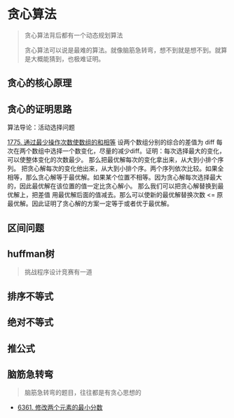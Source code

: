 # 贪心算法
> 贪心算法背后都有一个动态规划算法
> 
> 贪心算法可以说是最难的算法。就像脑筋急转弯，想不到就是想不到。就算是大概能猜到，也极难证明。

## 贪心的核心原理


## 贪心的证明思路

算法导论：活动选择问题

[1775. 通过最少操作次数使数组的和相等](https://leetcode.cn/problems/equal-sum-arrays-with-minimum-number-of-operations/)
设两个数组分别的综合的差值为 diff
每次在两个数组中选择一个数变化，尽量的减少diff。证明：每次选择最大的变化，可以使整体变化的次数最少。
那么把最优解每次的变化拿出来，从大到小排个序列。
把贪心解每次的变化他出来，从大到小排个序。两个序列依次比较。如果全相等，那么贪心解等于最优解。如果某个位置不相等。因为贪心解每次选择最大的，因此最优解在该位置的值一定比贪心解小。
那么我们可以把贪心解替换到最优解上，把差值 用最优解后面的值减去。那么可以使新的最优解替换次数 <= 原最优解。因此证明了贪心解的方案一定等于或者优于最优解。


## 区间问题

## huffman树
> 挑战程序设计竞赛有一道

## 排序不等式

## 绝对不等式

## 推公式

## 脑筋急转弯
> 脑筋急转弯的题目，往往都是有贪心思想的
* [6361. 修改两个元素的最小分数](https://leetcode.cn/problems/minimum-score-by-changing-two-elements/solutions/)